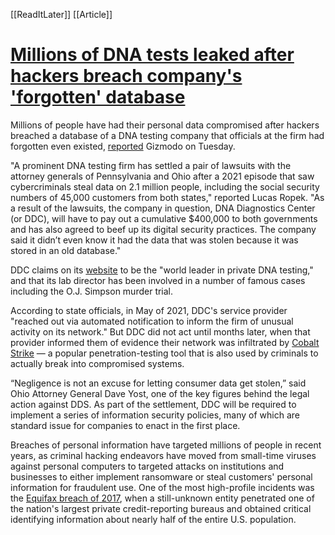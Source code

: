 [[ReadItLater]] [[Article]]

# [Millions of DNA tests leaked after hackers breach company's 'forgotten' database](https://www.rawstory.com/millions-of-dna-tests-leaked-after-hackers-breach-company-s-forgotten-database/)

Millions of people have had their personal data compromised after hackers breached a database of a DNA testing company that officials at the firm had forgotten even existed, [reported](https://gizmodo.com/dna-testing-diagnostics-center-leaked-data-forgot-1850140233) Gizmodo on Tuesday.

"A prominent DNA testing firm has settled a pair of lawsuits with the attorney generals of Pennsylvania and Ohio after a 2021 episode that saw cybercriminals steal data on 2.1 million people, including the social security numbers of 45,000 customers from both states," reported Lucas Ropek. "As a result of the lawsuits, the company in question, DNA Diagnostics Center (or DDC), will have to pay out a cumulative $400,000 to both governments and has also agreed to beef up its digital security practices. The company said it didn’t even know it had the data that was stolen because it was stored in an old database."

DDC claims on its [website](https://dnacenter.com/) to be the "world leader in private DNA testing," and that its lab director has been involved in a number of famous cases including the O.J. Simpson murder trial.

According to state officials, in May of 2021, DDC's service provider "reached out via automated notification to inform the firm of unusual activity on its network." But DDC did not act until months later, when that provider informed them of evidence their network was infiltrated by [Cobalt Strike](https://www.malwarebytes.com/blog/news/2021/06/cobalt-strike-a-penetration-testing-tool-popular-among-criminals) — a popular penetration-testing tool that is also used by criminals to actually break into compromised systems. 

“Negligence is not an excuse for letting consumer data get stolen,” said Ohio Attorney General Dave Yost, one of the key figures behind the legal action against DDS. As part of the settlement, DDC will be required to implement a series of information security policies, many of which are standard issue for companies to enact in the first place.

Breaches of personal information have targeted millions of people in recent years, as criminal hacking endeavors have moved from small-time viruses against personal computers to targeted attacks on institutions and businesses to either implement ransomware or steal customers' personal information for fraudulent use. One of the most high-profile incidents was the [Equifax breach of 2017](https://www.rawstory.com/2017/09/treasury-secretary-mnuchin-calls-equifax-breach-unfortunate-cnbc/), when a still-unknown entity penetrated one of the nation's largest private credit-reporting bureaus and obtained critical identifying information about nearly half of the entire U.S. population.